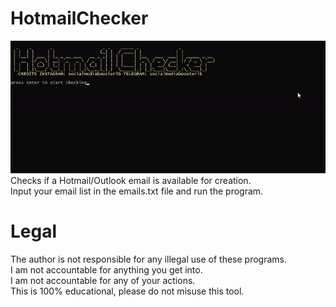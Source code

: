 # HotmailChecker
![](gif.gif)</br>
Checks if a Hotmail/Outlook email is available for creation.</br>
Input your email list in the emails.txt file and run the program.

# Legal
The author is not responsible for any illegal use of these programs. </br>
I am not accountable for anything you get into.</br>
I am not accountable for any of your actions.</br>
This is 100% educational, please do not misuse this tool.</br>
